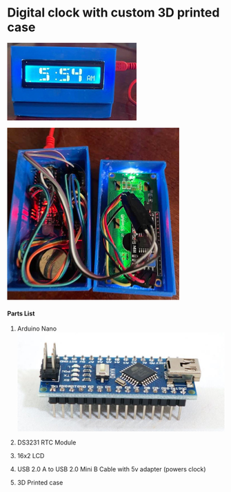 # Digital clock with custom 3D printed case

![The clock in action!](Clock.jpg)

![The inside of the clock!](Clock_Inside.jpg)

#### Parts List
1. Arduino Nano 
![Arduino Nano](ArduinoNano.jpg)

3. DS3231 RTC Module
4. 16x2 LCD
5. USB 2.0 A to USB 2.0 Mini B Cable with 5v adapter (powers clock)
6. 3D Printed case
